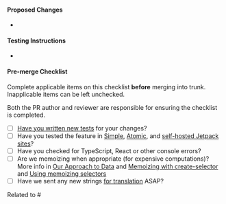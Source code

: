 #### Proposed Changes

*

#### Testing Instructions

<!--
Add as many details as possible to help others reproduce the issue and test the fix.
"Before / After" screenshots can also be very helpful when the change is visual.
-->

*

<!--
Link a related issue to this PR. If the PR does not immediately resolve the issue,
for example, it requires a separate deployment to production, avoid
using the "fixes" keyword and instead attach the [Status] Fix Inbound label to
the linked issue.
-->

#### Pre-merge Checklist

Complete applicable items on this checklist **before** merging into trunk. Inapplicable items can be left unchecked.

Both the PR author and reviewer are responsible for ensuring the checklist is completed.

- [ ] [Have you written new tests](https://wpcalypso.wordpress.com/devdocs/docs/testing/index.md) for your changes?
- [ ] Have you tested the feature in [Simple](https://wp.me/P9HQHe-k8-p2), [Atomic](https://wp.me/P9HQHe-jW-p2), and [self-hosted Jetpack sites](https://wp.me/PCYsg-g6b-p2)?
- [ ] Have you checked for TypeScript, React or other console errors?
- [ ] Are we memoizing when appropriate (for expensive computations)? More info in [Our Approach to Data](https://github.com/Automattic/wp-calypso/blob/trunk/docs/our-approach-to-data.md) and [Memoizing with create-selector](https://github.com/Automattic/wp-calypso/blob/trunk/packages/state-utils/src/create-selector/README.md) and [Using memoizing selectors](https://react-redux.js.org/api/hooks#using-memoizing-selectors)
- [ ] Have we sent any new strings [for translation](https://wp.me/PCYsg-1vr-p2) ASAP?

Related to #
